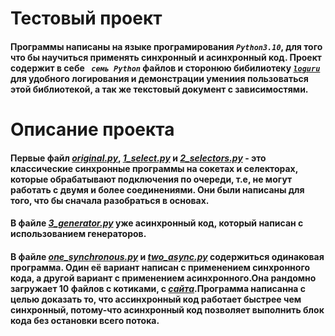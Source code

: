 # Тестовый проект 
#### Программы написаны на языке програмирования ***`Python3.10`***, для того что бы научиться применять синхронный и асинхронный код. Проект содержит в себе ***` семь Python`*** файлов и сторонюю бибилиотеку [***`loguru`***](https://github.com/Delgan/loguru) для удобного логирования и демонстрации умениия пользоваться этой библиотекой, а так же текстовый документ с зависимостями.

# Описание проекта
#### Первые файл [***original.py***](asynchronous_py/../original.py), [***1_select.py***](asynchronous_py/../1_select.py) и [***2_selectors.py***](asynchronous_py/../2_selectors.py) - это классические синхронные программы на сокетах и селекторах, которые обрабатывают подключения по очереди, т.е, не могут работать с двумя и более соединениями. Они были написаны для того, что бы сначала разобраться в основах.
#### В файлe [***3_generator.py***](asynchronous_py/../3_generators.py) уже асинхронный код, который написан с использованием генераторов.
#### В файле [***one_synchronous.py***](asynchronous_py/../one_synchronous.py) и [***two_async.py***](asynchronous_py/../two_async.py) содержиться одинаковая программа. Один её вариант написан с применением синхронного кода, а другой вариант с применением асинхронного.Она рандомно загружает 10 файлов с котиками, с [***сайта***](https://loremflickr.com).Программа написанна с целью доказать то, что ассинхронный код работает быстрее чем синхронный, потому-что асинхронный код позволяет выполнить блок кода без остановки всего потока.
